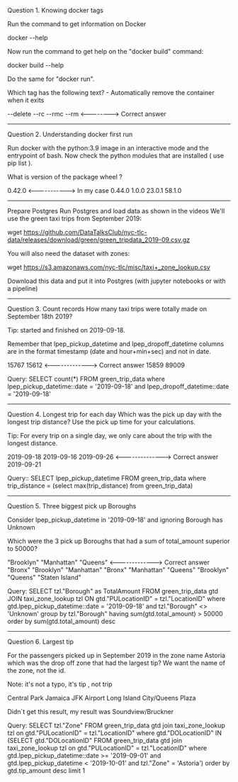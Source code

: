 Question 1. Knowing docker tags

Run the command to get information on Docker

docker --help

Now run the command to get help on the "docker build" command:

docker build --help

Do the same for "docker run".

Which tag has the following text? - Automatically remove the container when it exits

--delete
--rc
--rmc
--rm   <-------->  Correct answer

------------------------------------------------------------------------------------------

Question 2. Understanding docker first run

Run docker with the python:3.9 image in an interactive mode and the entrypoint of bash. Now check the python modules that are installed ( use pip list ).

What is version of the package wheel ?

0.42.0  <-----------> In my case 0.44.0
1.0.0
23.0.1
58.1.0

-------------------------------------------------------------------------------------------

Prepare Postgres
Run Postgres and load data as shown in the videos We'll use the green taxi trips from September 2019:

wget https://github.com/DataTalksClub/nyc-tlc-data/releases/download/green/green_tripdata_2019-09.csv.gz

You will also need the dataset with zones:

wget https://s3.amazonaws.com/nyc-tlc/misc/taxi+_zone_lookup.csv

Download this data and put it into Postgres (with jupyter notebooks or with a pipeline)

----------------------------------------------------------------------------------------------------------------

Question 3. Count records
How many taxi trips were totally made on September 18th 2019?

Tip: started and finished on 2019-09-18.

Remember that lpep_pickup_datetime and lpep_dropoff_datetime columns are in the format timestamp (date and hour+min+sec) and not in date.

15767
15612 <-------------> Correct answer
15859
89009

Query:
        SELECT count(*) FROM green_trip_data where
            lpep_pickup_datetime::date = '2019-09-18' and
            lpep_dropoff_datetime::date = '2019-09-18'

-------------------------------------------------------------------------------------------

Question 4. Longest trip for each day
Which was the pick up day with the longest trip distance? Use the pick up time for your calculations.

Tip: For every trip on a single day, we only care about the trip with the longest distance.

2019-09-18
2019-09-16
2019-09-26 <--------------> Correct answer
2019-09-21

Query::
    SELECT lpep_pickup_datetime FROM green_trip_data 
    where trip_distance = (select max(trip_distance) from green_trip_data)

-------------------------------------------------------------------------------------------

Question 5. Three biggest pick up Boroughs

Consider lpep_pickup_datetime in '2019-09-18' and ignoring Borough has Unknown

Which were the 3 pick up Boroughs that had a sum of total_amount superior to 50000?

"Brooklyn" "Manhattan" "Queens" <-------------> Correct answer
"Bronx" "Brooklyn" "Manhattan"
"Bronx" "Manhattan" "Queens"
"Brooklyn" "Queens" "Staten Island"

Query:
    SELECT tzl."Borough" as TotalAmount FROM green_trip_data gtd
    JOIN taxi_zone_lookup tzl ON gtd."PULocationID" = tzl."LocationID"
    where gtd.lpep_pickup_datetime::date = '2019-09-18' and tzl."Borough" <> 'Unknown'
    group by tzl."Borough" 
    having sum(gtd.total_amount) > 50000
    order by sum(gtd.total_amount) desc

-------------------------------------------------------------------------------------------

Question 6. Largest tip

For the passengers picked up in September 2019 in the zone name Astoria which was the drop off zone that had the largest tip? We want the name of the zone, not the id.

Note: it's not a typo, it's tip , not trip

Central Park
Jamaica
JFK Airport
Long Island City/Queens Plaza

Didn`t get this result, my result was Soundview/Bruckner

Query: 
    SELECT tzl."Zone"
    FROM green_trip_data gtd
    join taxi_zone_lookup tzl on gtd."PULocationID" = tzl."LocationID"
    where gtd."DOLocationID" IN
        (SELECT gtd."DOLocationID"
        FROM green_trip_data gtd
        join taxi_zone_lookup tzl on gtd."PULocationID" = tzl."LocationID"
        where gtd.lpep_pickup_datetime::date >= '2019-09-01' and gtd.lpep_pickup_datetime < '2019-10-01' and tzl."Zone" = 'Astoria')
    order by gtd.tip_amount desc
    limit 1
